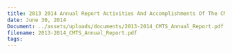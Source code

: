 ```yaml
---
title: 2013 2014 Annual Report Activities And Accomplishments Of The CMTS
date: June 30, 2014
Document: ../assets/uploads/documents/2013-2014_CMTS_Annual_Report.pdf
filename: 2013-2014_CMTS_Annual_Report.pdf
tags:
---
```

